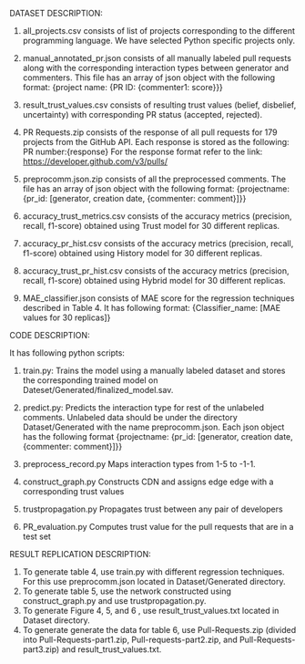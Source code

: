 DATASET DESCRIPTION:
1. all_projects.csv consists of list of projects corresponding to the different programming language. We have selected Python specific projects only.

2. manual_annotated_pr.json consists of all manually labeled pull requests along with the corresponding interaction types between generator and commenters. This file has an array of json object with the following format:
{project name: {PR ID: {commenter1: score}}}

3. result_trust_values.csv consists of resulting trust values (belief, disbelief, uncertainty) with corresponding PR status (accepted, rejected).

4. PR Requests.zip consists of the response of all pull requests for 179 projects from the GitHub API. Each response is stored as the following:
      PR number:{response}
For the response format refer to the link: https://developer.github.com/v3/pulls/

5. preprocomm.json.zip consists of all the preprocessed comments. The file has an array of json object with the following format:
{projectname: {pr_id: [generator, creation date, {commenter: comment}]}}
6. accuracy_trust_metrics.csv consists of the accuracy metrics (precision, recall, f1-score) obtained using Trust model for 30 different replicas.
7. accuracy_pr_hist.csv consists of the accuracy metrics (precision, recall, f1-score) obtained using History model for 30 different replicas.
8. accuracy_trust_pr_hist.csv consists of the accuracy metrics (precision, recall, f1-score) obtained using Hybrid model for 30 different replicas.
9. MAE_classifier.json consists of MAE score for the regression techniques described in Table 4. It has following format:
  {Classifier_name: [MAE values for 30 replicas]}

CODE DESCRIPTION:

   It has following python scripts:
1. train.py:
    Trains the model using a manually labeled dataset and stores the corresponding trained model on             Dateset/Generated/finalized_model.sav.

2. predict.py:
   Predicts the interaction type for rest of the unlabeled comments. Unlabeled data should be under the directory        Dataset/Generated with the name preprocomm.json. Each json object has the following format
   {projectname: {pr_id: [generator, creation date, {commenter: comment}]}}

3. preprocess_record.py
   Maps interaction types from 1-5 to -1-1.

4. construct_graph.py
   Constructs CDN and assigns edge edge with a corresponding trust values
   
5. trustpropagation.py
    Propagates trust between any pair of developers
    
6. PR_evaluation.py
   Computes trust value for the pull requests that are in a test set
 
RESULT REPLICATION DESCRIPTION:
1. To generate table 4, use train.py with different regression techniques. For this use preprocomm.json located in Dataset/Generated directory.
2. To generate table 5, use the network constructed using construct_graph.py and use trustpropagation.py. 
3. To generate Figure 4, 5, and 6 , use result_trust_values.txt located in Dataset directory.
4. To generate generate the data for table 6, use Pull-Requests.zip (divided into Pull-Requests-part1.zip, Pull-requests-part2.zip, and Pull-Requests-part3.zip)  and result_trust_values.txt. 
   

